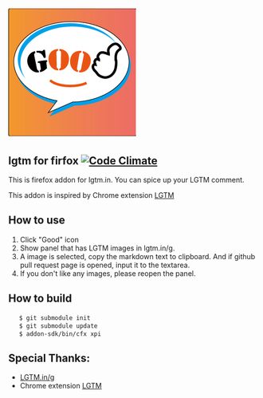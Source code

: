# ![](data/menu-icon-256.png)
## lgtm for firfox [![Code Climate](https://codeclimate.com/github/kumabook/lgtm-for-firefox/badges/gpa.svg)](https://codeclimate.com/github/kumabook/lgtm-for-firefox)

This is firefox addon for lgtm.in.
You can spice up your LGTM comment.

This addon is inspired by Chrome extension [LGTM](https://github.com/monochromegane/LGTM)
## How to use

1. Click "Good" icon
2. Show panel that has LGTM images in lgtm.in/g.
3. A image is selected, copy the markdown text to clipboard. And if github pull request page is opened,
input it to the textarea.
4. If you don't like any images, please reopen the panel.

## How to build

```
   $ git submodule init
   $ git submodule update
   $ addon-sdk/bin/cfx xpi
```

## Special Thanks:
- [LGTM.in/g](http://www.lgtm.in/)
- Chrome extension [LGTM](https://github.com/monochromegane/LGTM)

